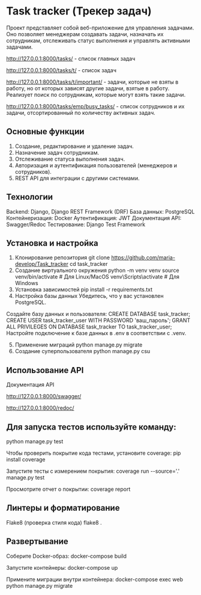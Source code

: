 # Task tracker (Трекер задач)
Проект представляет собой веб-приложение для управления задачами. 
Оно позволяет менеджерам создавать задачи, назначать их сотрудникам, 
отслеживать статус выполнения и управлять активными задачами.

http://127.0.0.1:8000/tasks/ - список главных задач

http://127.0.0.1:8000/tasks/t/ - список задач

http://127.0.0.1:8000/tasks/t/important/ - задачи, которые не взяты в работу, но от которых зависят другие задачи, 
взятые в работу. Реализует поиск по сотрудникам, которые могут взять такие задачи.

http://127.0.0.1:8000/tasks/emp/busy_tasks/ - список сотрудников и их задачи, отсортированный по количеству активных задач.

## Основные функции
1. Создание, редактирование и удаление задач.
2. Назначение задач сотрудникам.
3. Отслеживание статуса выполнения задач.
4. Авторизация и аутентификация пользователей (менеджеров и сотрудников).
5. REST API для интеграции с другими системами.

## Технологии
Backend: Django, Django REST Framework (DRF)
База данных: PostgreSQL
Контейнеризация: Docker
Аутентификация: JWT
Документация API: Swagger/Redoc
Тестирование: Django Test Framework

## Установка и настройка
1. Клонирование репозитория
git clone https://github.com/maria-develop/Task_tracker
cd task_tracker
2. Создание виртуального окружения
python -m venv venv
source venv/bin/activate  # Для Linux/MacOS
venv\Scripts\activate     # Для Windows
3. Установка зависимостей
pip install -r requirements.txt
4. Настройка базы данных
Убедитесь, что у вас установлен PostgreSQL.

Создайте базу данных и пользователя:
CREATE DATABASE task_tracker;
CREATE USER task_tracker_user WITH PASSWORD 'ваш_пароль';
GRANT ALL PRIVILEGES ON DATABASE task_tracker TO task_tracker_user;
Настройте подключение к базе данных в .env в соответствии с .venv.

5. Применение миграций
python manage.py migrate
6. Создание суперпользователя
python manage.py csu

## Использование API
Документация API

http://127.0.0.1:8000/swagger/

http://127.0.0.1:8000/redoc/


## Для запуска тестов используйте команду:

python manage.py test

Чтобы проверить покрытие кода тестами, установите coverage:
pip install coverage

Запустите тесты с измерением покрытия:
coverage run --source='.' manage.py test

Просмотрите отчет о покрытии:
coverage report

## Линтеры и форматирование
Flake8 (проверка стиля кода)
flake8 .

## Развертывание

Соберите Docker-образ:
docker-compose build

Запустите контейнеры:
docker-compose up

Примените миграции внутри контейнера:
docker-compose exec web python manage.py migrate

